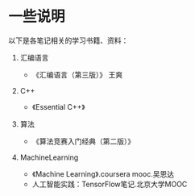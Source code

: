 # 一些说明

以下是各笔记相关的学习书籍、资料：

1. 汇编语言
   - 《汇编语言（第三版）》 王爽
2. C++
   - 《Essential C++》
3. 算法
   - 《算法竞赛入门经典（第二版）》

4. MachineLearning
   - 《Machine Learning》.coursera mooc.吴恩达
   - 人工智能实践：TensorFlow笔记.北京大学MOOC

